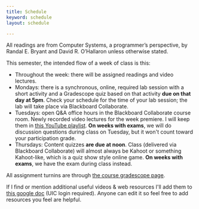 ```yaml
---
title: Schedule
keyword: schedule
layout: schedule

---
```


All readings are from Computer Systems, a programmer’s perspective, by Randal E. Bryant and David R.
O’Hallaron unless otherwise stated.

This semester, the intended flow of a week of class is this:

*  Throughout the week: there will be assigned readings and video lectures.
*  Mondays: there is a synchronous, online, required lab session with a short activity and a
   Gradescope quiz based on that activity **due on that day at 5pm**. Check your schedule for the
   time of your lab session; the lab will take place via Blackboard Collaborate.
*  Tuesdays: open Q&A office hours in the Blackboard Collaborate course room.
   Newly recorded video lectures for the week premiere. I will keep them in
   [this YouTube playlist]({{site.playlist}}). **On weeks with exams**, we will
   do discussion questions during class on Tuesday, but it won't count toward
   your participation grade.
*  Thursdays: Content quizzes **are due at noon**. Class (delivered via
   Blackboard Collaborate) will almost always be Kahoot or something
   Kahoot-like, which is a quiz show style online game. **On weeks with
   exams**, we have the exam during class instead.

All assignment turnins are through [the course gradescope page]({{site.gradescope}}).

If I find or mention additional useful videos & web resources I'll add them to [this
google
doc](https://docs.google.com/document/d/18yzSKrb-nhL_CrJ7BHqOJPN5DobB9jnDvnFG2j3k0g8/edit)
(UIC login required). Anyone can edit it so feel free to add resources you feel are helpful.